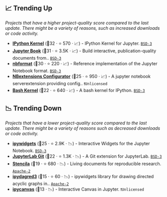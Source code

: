 ## 📈 Trending Up

_Projects that have a higher project-quality score compared to the last update. There might be a variety of reasons, such as increased downloads or code activity._

- <b><a href="https://github.com/ipython/ipykernel">IPython Kernel</a></b> (🥇32 ·  ⭐ 570 · 📈) - IPython Kernel for Jupyter. <code><a href="http://bit.ly/3aKzpTv">BSD-3</a></code>
- <b><a href="https://github.com/executablebooks/jupyter-book">Jupyter Book</a></b> (🥇31 ·  ⭐ 3.5K · 📈) - Build interactive, publication-quality documents from.. <code><a href="http://bit.ly/3aKzpTv">BSD-3</a></code>
- <b><a href="https://github.com/jupyter/nbformat">nbformat</a></b> (🥇30 ·  ⭐ 220 · 📈) - Reference implementation of the Jupyter Notebook format. <code><a href="http://bit.ly/3aKzpTv">BSD-3</a></code>
- <b><a href="https://github.com/Jupyter-contrib/jupyter_nbextensions_configurator">NBextensions Configurator</a></b> (🥇25 ·  ⭐ 950 · 📈) - A jupyter notebook serverextension providing config.. <code>❗Unlicensed</code>
- <b><a href="https://github.com/takluyver/bash_kernel">Bash Kernel</a></b> (🥇22 ·  ⭐ 640 · 📈) - A bash kernel for IPython. <code><a href="http://bit.ly/3aKzpTv">BSD-3</a></code>

## 📉 Trending Down

_Projects that have a lower project-quality score compared to the last update. There might be a variety of reasons such as decreased downloads or code activity._

- <b><a href="https://github.com/jupyter-widgets/ipywidgets">ipywidgets</a></b> (🥈25 ·  ⭐ 2.9K · 📉) - Interactive Widgets for the Jupyter Notebook. <code><a href="http://bit.ly/3aKzpTv">BSD-3</a></code>
- <b><a href="https://github.com/jupyterlab/jupyterlab-git">JupyterLab Git</a></b> (🥇22 ·  ⭐ 1.3K · 📉) - A Git extension for JupyterLab. <code><a href="http://bit.ly/3aKzpTv">BSD-3</a></code>
- <b><a href="https://github.com/stencila/stencila">Stencila</a></b> (🥉19 ·  ⭐ 680 · 📉) - Living documents for reproducible research. <code><a href="http://bit.ly/3nYMfla">Apache-2</a></code>
- <b><a href="https://github.com/timkpaine/ipydagred3">ipydagred3</a></b> (🥉15 ·  ⭐ 60 · 📉) - ipywidgets library for drawing directed acyclic graphs in.. <code><a href="http://bit.ly/3nYMfla">Apache-2</a></code>
- <b><a href="https://github.com/martinRenou/ipycanvas">ipycanvas</a></b> (🥉13 · 📉) - Interactive Canvas in Jupyter. <code>❗Unlicensed</code>

